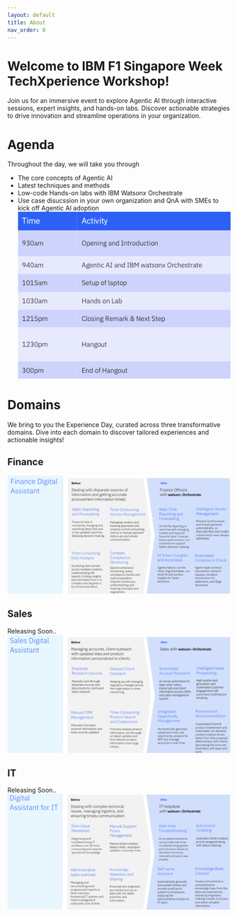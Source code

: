```yaml
---
layout: default
title: About
nav_order: 0
---
```


# Welcome to IBM F1 Singapore Week TechXperience Workshop!
Join us for an immersive event to explore Agentic AI through interactive sessions, expert insights, and hands-on labs. Discover actionable strategies to drive innovation and streamline operations in your organization.

# Agenda 
Throughout the day, we will take you through 
 - The core concepts of Agentic AI 
 - Latest techniques and methods
 - Low-code Hands-on labs with IBM Watsonx Orchestrate
 - Use case disucssion in your own organization and QnA with SMEs to kick off Agentic AI adoption 
![alt text](imgs/imgs_intro/agenda.png)

# Domains
We bring to you the Experience Day, curated across three transformative domains. Dive into each domain to discover tailored experiences and actionable insights!

## Finance
![alt text](imgs/imgs_intro/finance_domain.png)

## Sales
Releasing Soon..
![alt text](imgs/imgs_intro/sales_domain.png)

## IT 
Releasing Soon..
![alt text](imgs/imgs_intro/it_domain.png)


<!-- This is the base Jekyll theme. You can find out more info about customizing your Jekyll theme, as well as basic Jekyll usage documentation at [jekyllrb.com](https://jekyllrb.com/)

You can find the source code for Minima at GitHub:
[jekyll][jekyll-organization] /
[minima](https://github.com/jekyll/minima)

You can find the source code for Jekyll at GitHub:
[jekyll][jekyll-organization] /
[jekyll](https://github.com/jekyll/jekyll)


[jekyll-organization]: https://github.com/jekyll -->
